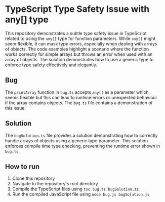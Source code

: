 # TypeScript Type Safety Issue with any[] type

This repository demonstrates a subtle type safety issue in TypeScript related to using the `any[]` type for function parameters.  While `any[]` might seem flexible, it can mask type errors, especially when dealing with arrays of objects. The code examples highlight a scenario where the function works correctly for simple arrays but throws an error when used with an array of objects. The solution demonstrates how to use a generic type to enforce type safety effectively and elegantly. 

## Bug
The `printArray` function in `bug.ts` accepts `any[]` as a parameter which seems flexible but this can lead to runtime errors or unexpected behaviour if the array contains objects. The `bug.ts` file contains a demonstration of this issue.

## Solution
The `bugSolution.ts` file provides a solution demonstrating how to correctly handle arrays of objects using a generic type parameter. This solution enforces compile time type checking, preventing the runtime error shown in `bug.ts`.

## How to run
1. Clone this repository
2. Navigate to the repository's root directory.
3. Compile the TypeScript files using `tsc bug.ts bugSolution.ts` 
4. Run the compiled JavaScript file using `node bug.js bugSolution.js`
